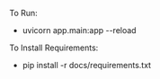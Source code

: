 To Run:
- uvicorn app.main:app --reload

To Install Requirements:
- pip install -r docs/requirements.txt